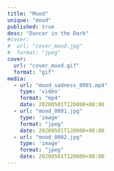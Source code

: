 ```yaml
---
title: "Mood"
unique: "mood"
published: true
desc: "Dancer in the Dark"
#cover:
#  url: "cover_mood.jpg"
#  format: "jpeg"
cover:
  url: "cover_mood.gif"
  format: "gif"
media:
  - url: "mood_sadness_0001.mp4"
    type: 'video'
    format: "mp4"
    date: 20200501T120000+08:00
  - url: "mood_0001.jpg"
    type: 'image'
    format: "jpeg"
    date: 20200501T120000+08:00
  - url: "mood_0002.jpg"
    type: 'image'
    format: "jpeg"
    date: 20200501T120000+08:00
---
```


